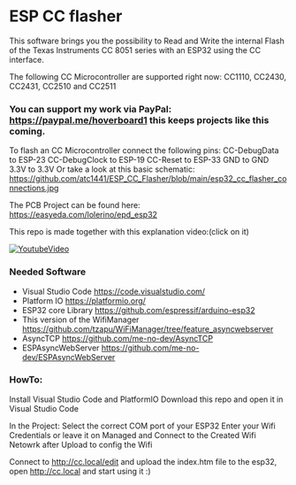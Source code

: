 # ESP CC flasher
This software brings you the possibility to Read and Write the internal Flash of the Texas Instruments CC 8051 series with an ESP32 using the CC interface.

The following CC Microcontroller are supported right now: CC1110, CC2430, CC2431, CC2510 and CC2511

### You can support my work via PayPal: https://paypal.me/hoverboard1 this keeps projects like this coming.

To flash an CC Microcontroller connect the following pins:
CC-DebugData to ESP-23
CC-DebugClock to ESP-19
CC-Reset to ESP-33
GND to GND
3.3V to 3.3V
Or take a look at this basic schematic: 
https://github.com/atc1441/ESP_CC_Flasher/blob/main/esp32_cc_flasher_connections.jpg

The PCB Project can be found here: https://easyeda.com/lolerino/epd_esp32

This repo is made together with this explanation video:(click on it)


[![YoutubeVideo](https://img.youtube.com/vi//0.jpg)](https://www.youtube.com/watch?v=)




### Needed Software

- Visual Studio Code https://code.visualstudio.com/
- Platform IO https://platformio.org/
- ESP32 core Library https://github.com/espressif/arduino-esp32
- This version of the WifiManager https://github.com/tzapu/WiFiManager/tree/feature_asyncwebserver
- AsyncTCP https://github.com/me-no-dev/AsyncTCP
- ESPAsyncWebServer https://github.com/me-no-dev/ESPAsyncWebServer


### HowTo:

Install Visual Studio Code and PlatformIO
Download this repo and open it in Visual Studio Code

In the Project:
Select the correct COM port of your ESP32
Enter your Wifi Credentials or leave it on Managed and Connect to the Created Wifi Netowrk after Upload to config the Wifi

Connect to http://cc.local/edit and upload the index.htm file to the esp32, open http://cc.local and start using it :)


